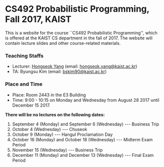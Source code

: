 # CS492 Probabilistic Programming, Fall 2017, KAIST 

This is a website for the course ``CS492 Probabilistic Programming'', which is offered 
at the KAIST CS department in the fall of 2017. The website will contain lecture slides
and other course-related materials.

### Teaching Staffs

* Lecturer: [Hongseok Yang](https://cs.kaist.ac.kr/people/view?idx=552&kind=faculty&menu=160) (email: hongseok.yang@kaist.ac.kr)
* TA: Byungsu Kim (email: bskim90@kaist.ac.kr)

### Place and Time

* Place: Room 2443 in the E3 Building
* Time: 9:00 - 10:15 on Monday and Wednesday from August 28 2017 until December 15 2017.

**There will be no lectures on the following dates:**
1. September 4 (Monday) and September 6 (Wednesday) --- Business Trip
2. October 4 (Wednesday) --- Chuseok
3. October 9 (Monday) --- Hangul Proclamation Day
4. October 16 (Monday) and October 18 (Wednesday) --- Midterm Exam Period
5. November 15 (Wednesday) --- Business Trip
6. December 11 (Monday) and December 13 (Wednesday) --- Final Exam Period
